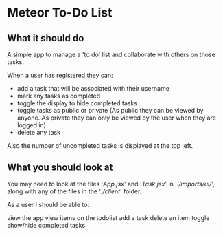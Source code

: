 # Meteor To-Do List

## What it should do
A simple app to manage a 'to do' list and collaborate with others on those tasks.

When a user has registered they can:

- add a task that will be associated with their username
- mark any tasks as completed
- toggle the display to hide completed tasks
- toggle tasks as public or private (As public they can be viewed by anyone. As private they can only be viewed by the user when they are logged in)
- delete any task

Also the number of uncompleted tasks is displayed at the top left.

## What you should look at

You may need to look at the files '*App.jsx*' and '*Task.jsx*' in '*./imports/ui/*', along with any of the files in the '*./client*' folder.

As a user I should be able to:

view the app
view items on the todolist
add a task
delete an item
toggle show/hide completed tasks
